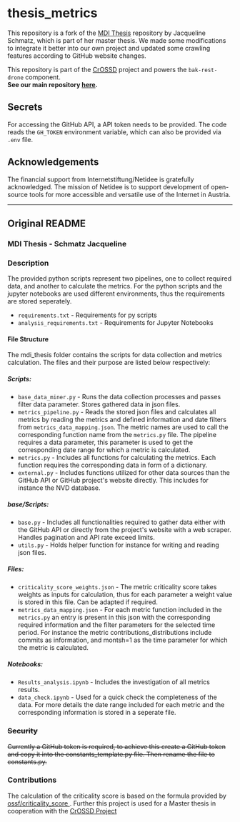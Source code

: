 # thesis_metrics

This repository is a fork of the [MDI Thesis](https://github.com/JacquelineSchmatz/MDI_Thesis) repository by Jacqueline Schmatz, which is part of her master thesis.
We made some modifications to integrate it better into our own project and updated some crawling features according to GitHub website changes.

This repository is part of the [CrOSSD](https://health.crossd.tech/about) project and powers the `bak-rest-drone` component.  
**See our main repository [here](https://github.com/FH-CrOSSD/crossd).**

## Secrets

For accessing the GitHub API, a API token needs to be provided.
The code reads the `GH_TOKEN` environment variable, which can also be provided via `.env` file.

## Acknowledgements

The financial support from Internetstiftung/Netidee is gratefully acknowledged. The mission of Netidee is to support development of open-source tools for more accessible and versatile use of the Internet in Austria.

___

## Original README
### MDI Thesis - Schmatz Jacqueline

### Description
The provided python scripts represent two pipelines, one to collect required data, and another to calculate the metrics. For the python scripts and the jupyter notebooks are used different environments, thus the requirements are stored seperately.

- `requirements.txt` - Requirements for py scripts
- `analysis_requirements.txt` - Requirements for Jupyter Notebooks
#### File Structure
The mdi_thesis folder contains the scripts for data collection and metrics calculation. The files and their purpose are listed below respectively:

##### Scripts:

* `base_data_miner.py` - Runs the data collection processes and passes filter data parameter. Stores gathered data in json files.
* `metrics_pipeline.py` - Reads the stored json files and calculates all metrics by reading the metrics and defined information and date filters from `metrics_data_mapping.json`. The metric names are used to call the corresponding function name from the `metrics.py` file. The pipeline requires a data parameter, this parameter is used to get the corresponding date range for which a metric is calculated.
* `metrics.py` - Includes all functions for calculating the metrics. Each function requires the corresponding data in form of a dictionary.
* `external.py` - Includes functions utilized for other data sources than the GitHub API or GitHub project's website directly. This includes for instance the NVD database.


##### base/Scripts:
* `base.py` - Includes all functionalities required to gather data either with the GitHub API or directly from the project's website with a web scraper. Handles pagination and API rate exceed limits. 
* `utils.py` - Holds helper function for instance for writing and reading json files.
##### Files:
- `criticality_score_weights.json` - The metric criticality score takes weights as inputs for calculation, thus for each parameter a weight value is stored in this file. Can be adapted if required. 
- `metrics_data_mapping.json` - For each metric function included in the `metrics.py` an entry is present in this json with the corresponding required information and the filter parameters for the selected time period. For instance the metric contributions_distributions include commits as information, and montsh=1 as the time parameter for which the metric is calculated. 

##### Notebooks:

- `Results_analysis.ipynb` - Includes the investigation of all metrics results.
- `data_check.ipynb` - Used for a quick check the completeness of the data. For more details the date range included for each metric and the corresponding information is stored in a seperate file. 


### ~~Security~~
~~Currently a GitHub token is required, to achieve this create a GitHub token and copy it into the constants_template.py file.
Then rename the file to constants.py.~~

### Contributions

The calculation of the criticality score is based on the formula provided by [ossf/criticality_score ](https://github.com/ossf/criticality_score).
Further this project is used for a Master thesis in cooperation with the [CrOSSD Project](https://crossd.tech/)

